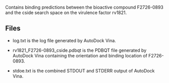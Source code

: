 Contains binding predictions between the bioactive compound F2726-0893 and the cside search space on the virulence factor rv1821.

## Files

- log.txt is the log file generated by AutoDock Vina.

- rv1821_F2726-0893_cside.pdbqt is the PDBQT file generated by AutoDock Vina containing the orientation and binding location of F2726-0893.

- stdoe.txt is the combined STDOUT and STDERR output of AutoDock Vina.


